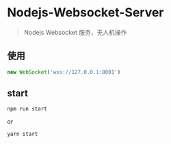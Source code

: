 # Nodejs-Websocket-Server

> Nodejs Websocket 服务，无人机操作

## 使用

```js
new WebSocket('wss://127.0.0.1:8001')
```

## start

`npm run start`

or

`yarn start`
